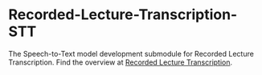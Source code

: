 # Recorded-Lecture-Transcription-STT
The Speech-to-Text model development submodule for Recorded Lecture Transcription. Find the overview at [Recorded Lecture Transcription](https://github.com/jonechong/Recorded-Lecture-Transcription).

